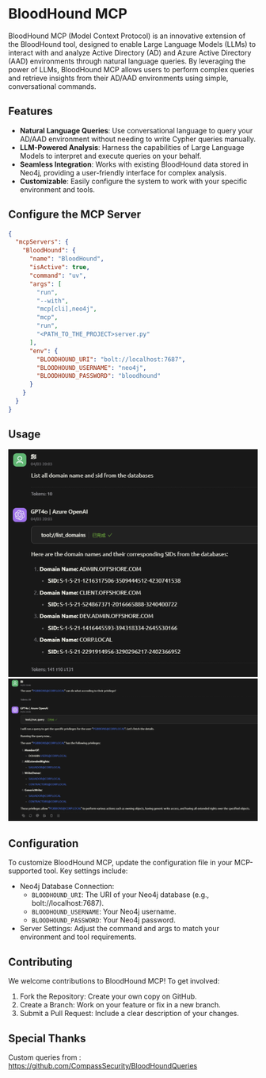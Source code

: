 # BloodHound MCP
BloodHound MCP (Model Context Protocol) is an innovative extension of the BloodHound tool, designed to enable Large Language Models (LLMs) to interact with and analyze Active Directory (AD) and Azure Active Directory (AAD) environments through natural language queries. By leveraging the power of LLMs, BloodHound MCP allows users to perform complex queries and retrieve insights from their AD/AAD environments using simple, conversational commands.

## Features
- **Natural Language Queries**: Use conversational language to query your AD/AAD environment without needing to write Cypher queries manually.
- **LLM-Powered Analysis**: Harness the capabilities of Large Language Models to interpret and execute queries on your behalf.
- **Seamless Integration**: Works with existing BloodHound data stored in Neo4j, providing a user-friendly interface for complex analysis.
- **Customizable**: Easily configure the system to work with your specific environment and tools.

## Configure the MCP Server
```json
{
  "mcpServers": {
    "BloodHound": {
      "name": "BloodHound",
      "isActive": true,
      "command": "uv",
      "args": [
        "run",
        "--with",
        "mcp[cli],neo4j",
        "mcp",
        "run",
        "<PATH_TO_THE_PROJECT>server.py"
      ],
      "env": {
        "BLOODHOUND_URI": "bolt://localhost:7687",
        "BLOODHOUND_USERNAME": "neo4j",
        "BLOODHOUND_PASSWORD": "bloodhound"
      }
    }
  }
}
```


## Usage
![](img/1.png)
![](img/2.png)

## Configuration
To customize BloodHound MCP, update the configuration file in your MCP-supported tool. Key settings include:

- Neo4j Database Connection:
    - `BLOODHOUND_URI`: The URI of your Neo4j database (e.g., bolt://localhost:7687).
    - `BLOODHOUND_USERNAME`: Your Neo4j username.
    - `BLOODHOUND_PASSWORD`: Your Neo4j password.
- Server Settings: Adjust the command and args to match your environment and tool requirements.

## Contributing
We welcome contributions to BloodHound MCP! To get involved:

1. Fork the Repository: Create your own copy on GitHub.
2. Create a Branch: Work on your feature or fix in a new branch.
3. Submit a Pull Request: Include a clear description of your changes.


## Special Thanks
Custom queries from : https://github.com/CompassSecurity/BloodHoundQueries